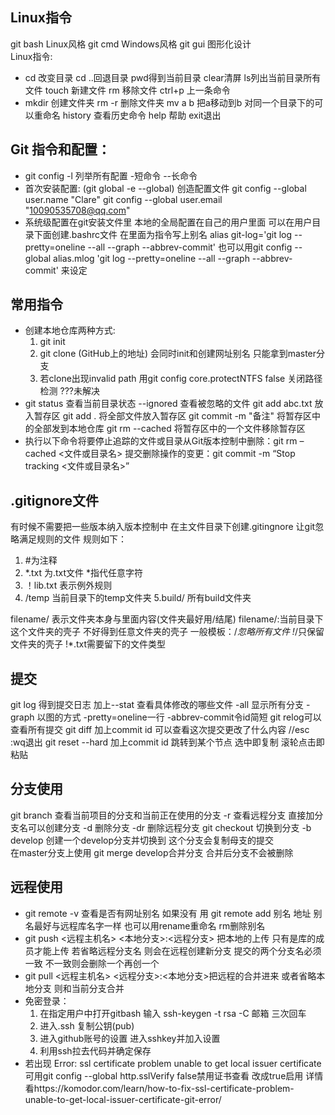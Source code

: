 ## Linux指令
git bash Linux风格 git cmd Windows风格 git gui 图形化设计		
Linux指令:
*	cd 改变目录 cd ..回退目录 pwd得到当前目录 clear清屏 ls列出当前目录所有文件 touch 新建文件 rm 移除文件  ctrl+p 上一条命令
*	mkdir 创建文件夹 rm -r 删除文件夹 mv a b 把a移动到b 对同一个目录下的可以重命名 history 查看历史命令 help 帮助 exit退出
## Git 指令和配置：
* git config -l 列举所有配置			-短命令 --长命令
* 首次安装配置:		(git global -e --global)	创造配置文件
 git config --global user.name "Clare"
 git config --global user.email "10090535708@qq.com"
* 系统级配置在git安装文件里		本地的全局配置在自己的用户里面
 可以在用户目录下面创建.bashrc文件 在里面为指令写上别名 alias git-log='git log --pretty=oneline --all --graph --abbrev-commit'
 也可以用git config --global alias.mlog 'git log --pretty=oneline --all --graph --abbrev-commit' 来设定
## 常用指令
* 创建本地仓库两种方式: 
   1. git init
   2. git clone (GitHub上的地址) 会同时init和创建网址别名 只能拿到master分支	
   3. 若clone出现invalid path 用git config core.protectNTFS false 关闭路径检测 ???未解决
* git status 查看当前目录状态	--ignored 查看被忽略的文件
  git add abc.txt 放入暂存区 git add .	将全部文件放入暂存区
  git commit -m "备注"		将暂存区中的全部发到本地仓库
  git rm --cached <filename>	将暂存区中的一个文件移除暂存区
* 执行以下命令将要停止追踪的文件或目录从Git版本控制中删除：git rm –cached <文件或目录名>
  提交删除操作的变更：git commit -m “Stop tracking <文件或目录名>”
## .gitignore文件
有时候不需要把一些版本纳入版本控制中 在主文件目录下创建.gitingnore 让git忽略满足规则的文件 规则如下：
1. #为注释	
2. *.txt 为.txt文件 *指代任意字符	
3. ！lib.txt	表示例外规则	 
4. /temp 当前目录下的temp文件夹 5.build/ 所有build文件夹	

filename/ 表示文件夹本身与里面内容(文件夹最好用/结尾) filename/:当前目录下这个文件夹的壳子 不好得到任意文件夹的壳子
一般模板：/*忽略所有文件 !*/只保留文件夹的壳子 !*.txt需要留下的文件类型 
## 提交
git log 得到提交日志  加上--stat 查看具体修改的哪些文件	 -all 显示所有分支 -graph 以图的方式 -pretty=oneline一行 -abbrev-commit令id简短
git relog可以查看所有提交
git diff 加上commit id 可以查看这次提交更改了什么内容	//esc :wq退出
git reset --hard 加上commit id	跳转到某个节点  选中即复制 滚轮点击即粘贴
## 分支使用
git branch 查看当前项目的分支和当前正在使用的分支	-r 查看远程分支	直接加分支名可以创建分支 -d 删除分支	-dr 删除远程分支
git checkout 切换到分支 -b develop 创建一个develop分支并切换到 这个分支会复制母支的提交 		
在master分支上使用 git merge develop合并分支 合并后分支不会被删除
## 远程使用
* git remote -v 查看是否有网址别名 如果没有 用 git remote add 别名 地址 别名最好与远程库名字一样 也可以用rename重命名 rm删除别名
* git push <远程主机名> <本地分支>:<远程分支> 把本地的上传 只有是库的成员才能上传	若省略远程分支名 则会在远程创建新分支 提交的两个分支名必须一致 不一致则会删除一个再创一个
* git pull <远程主机名> <远程分支>:<本地分支>把远程的合并进来 或者省略本地分支 则和当前分支合并
* 免密登录：
  1. 在指定用户中打开gitbash 输入 ssh-keygen -t rsa -C 邮箱 三次回车
  2. 进入.ssh 复制公钥(pub)
  3. 进入github账号的设置 进入sshkey并加入设置
  4. 利用ssh拉去代码并确定保存
* 若出现 Error: ssl certificate problem unable to get local issuer certificate  可用git config --global http.sslVerify false禁用证书查看 改成true启用 详情看https://komodor.com/learn/how-to-fix-ssl-certificate-problem-unable-to-get-local-issuer-certificate-git-error/